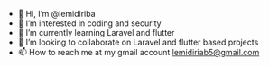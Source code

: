 - 👋 Hi, I’m @lemidiriba
- 👀 I’m interested in coding and security
- 🌱 I’m currently learning Laravel and flutter 
- 💞️ I’m looking to collaborate on Laravel and flutter based projects
- 📫 How to reach me at my gmail account lemidiriab5@gmail.com

<!---
lemidiriba/lemidiriba is a ✨ special ✨ repository because its `README.md` (this file) appears on your GitHub profile.
You can click the Preview link to take a look at your changes.
--->
